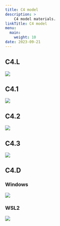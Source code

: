 ```yaml
---
title: C4 model
description: >
    C4 model materials.
linkTitle: C4 model
menu:
  main:
    weight: 10
date: 2023-09-21
---
```


## C4.L

![](/assets/archi/structurizr-1-C4-L.svg)

## C4.1

![](/assets/archi/structurizr-1-C4-1.svg)

## C4.2

![](/assets/archi/structurizr-1-C4-2.svg)

## C4.3

![](/assets/archi/structurizr-1-C4-3.svg)

## C4.D

### Windows

![](/assets/archi/structurizr-1-Windows.png)

### WSL2

![](/assets/archi/structurizr-1-WSL.png)